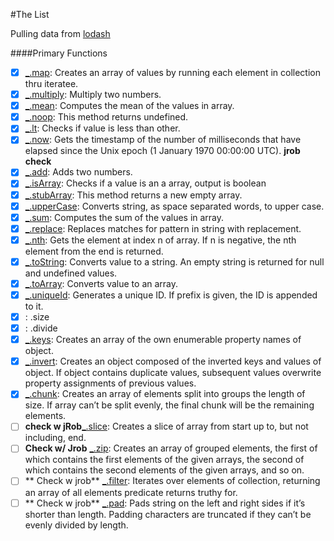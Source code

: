 #The List

Pulling data from [lodash](https://lodash.com/)

####Primary Functions
- [X] [_.map](https://lodash.com/docs#map): Creates an array of values by running each element in collection thru iteratee.
- [X] [_.multiply](https://lodash.com/docs#multiply): Multiply two numbers.
- [X] [_.mean](https://lodash.com/docs#mean): Computes the mean of the values in array.
- [X] [_.noop](https://lodash.com/docs#noop): This method returns undefined.
- [X] [_.lt](https://lodash.com/docs#lt): Checks if value is less than other.
- [X] [_.now](https://lodash.com/docs#now): Gets the timestamp of the number of milliseconds that have elapsed since the Unix epoch (1 January 1970 00:00:00 UTC). **jrob check**
- [X] [_.add](https://lodash.com/docs#add): Adds two numbers.
- [X] [_.isArray](https://lodash.com/docs#isArray): Checks if a value is an a array, output is boolean
- [X] [_.stubArray](https://lodash.com/docs#stubArray): This method returns a new empty array.
- [X] [_.upperCase](https://lodash.com/docs#upperCase): Converts string, as space separated words, to upper case.
- [X] [_.sum](https://lodash.com/docs#sum): Computes the sum of the values in array.
- [X] [_.replace](https://lodash.com/docs#replace): Replaces matches for pattern in string with replacement.
- [X] [_.nth](https://lodash.com/docs#nth): Gets the element at index n of array. If n is negative, the nth element from the end is returned. 
- [X] [_.toString](https://lodash.com/docs#toString): Converts value to a string. An empty string is returned for null and undefined values.
- [X] [_.toArray](https://lodash.com/docs#toArray): Converts value to an array.
- [X] [_.uniqueId](https://lodash.com/docs#uniqueId): Generates a unique ID. If prefix is given, the ID is appended to it.
- [X] [](): .size
- [X] [](): .divide
- [X] [_.keys](https://lodash.com/docs#keys): Creates an array of the own enumerable property names of object.
- [X] [_.invert](https://lodash.com/docs#invert): Creates an object composed of the inverted keys and values of object. If object contains duplicate values, subsequent values overwrite property assignments of previous values.
- [X] [_.chunk](https://lodash.com/docs#chunk): Creates an array of elements split into groups the length of size. If array can’t be split evenly, the final chunk will be the remaining elements.
- [ ] **check w jRob**[_.slice](https://lodash.com/docs#slice): Creates a slice of array from start up to, but not including, end.
- [ ] **Check w/ Jrob** [_.zip](https://lodash.com/docs#zip): Creates an array of grouped elements, the first of which contains the first elements of the given arrays, the second of which contains the second elements of the given arrays, and so on.
- [ ] ** Check w jrob** [_.filter](https://lodash.com/docs#filter): Iterates over elements of collection, returning an array of all elements predicate returns truthy for.
- [ ] ** Check w jrob** [_.pad](https://lodash.com/docs#pad): Pads string on the left and right sides if it’s shorter than length. Padding characters are truncated if they can’t be evenly divided by length.
